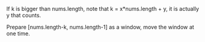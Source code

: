 
If k is bigger than nums.length, note that k = x*nums.length + y, it is actually y that counts.    

Prepare [nums.length-k, nums.length-1] as a window, move the window at one time. 